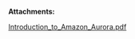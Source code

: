 

 **Attachments:** 


[Introduction_to_Amazon_Aurora.pdf](/.attachments/DK-DatabaseMigration/Introduction_to_Amazon_Aurora.pdf)
